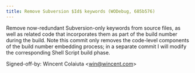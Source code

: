 ```yaml
---
title: Remove Subversion $Id$ keywords (WODebug, 685b576)
---
```


Remove now-redundant Subversion-only keywords from source files, as well as related code that incorporates them as part of the build number during the build. Note this commit only removes the code-level components of the build number embedding process; in a separate commit I will modify the corresponding Shell Script build phase.

Signed-off-by: Wincent Colaiuta &lt;win@wincent.com&gt;
